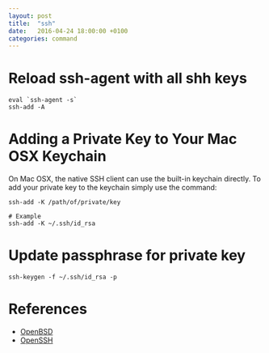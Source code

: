 ```yaml
---
layout: post
title:  "ssh"
date:   2016-04-24 18:00:00 +0100
categories: command
---
```


# Reload ssh-agent with all shh keys

```
eval `ssh-agent -s`
ssh-add -A
```

# Adding a Private Key to Your Mac OSX Keychain

On Mac OSX, the native SSH client can use the built-in keychain directly. To add your private key to the keychain simply use the command:

```
ssh-add -K /path/of/private/key

# Example
ssh-add -K ~/.ssh/id_rsa
```

# Update passphrase for private key

```
ssh-keygen -f ~/.ssh/id_rsa -p
```

# References

- [OpenBSD](http://www.openbsd.org/)
- [OpenSSH](http://www.openssh.com/)
